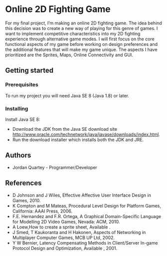 # Online 2D Fighting Game
For my final project, I’m making an online 2D fighting game. The idea behind this decision was to create a new way of playing for this genre of games. I want to implement competitive characteristics into my 2D fighting experience through alternative game modes. I will first focus on the core functional aspects of my game before working on design preferences and the additional features that will make my game unique. The aspects I have prioritized are the Sprites, Maps, Online Connectivity and GUI.

## Getting started

### Prerequisites
To run my project you will need Java SE 8 (Java 1.8) or later.
### Installing
Install Java SE 8:
* Download the JDK from the Java SE download site http://www.oracle.com/technetwork/java/javase/downloads/index.html.
* Run the download installer which installs both the JDK and JRE.


## Authors
* Jordan Quartey - Programmer/Developer

## References
* D Johnson and J Wiles, Effective Affective User Interface Design in Games, 2010.
* K Compton and M Mateas, Procedural Level Design for Platform Games, California: AAAI Press, 2006.
* F.E. Hernandez and F.R. Ortega, A Graphical Domain-Specific Language for Modelling 2D Video Games, Nevada: ACM, 2010.
* A Loew,How to create a sprite sheet, Available .
* J Smed, T Kaukoranta and H Hakonen, Aspects of Networking in Multiplayer Computer Games, MCB UP Ltd, 2002.
* Y W Bernier, Latency Compensating Methods in Client/Server In-game Protocol Design and Optimization, Available , 2001.
